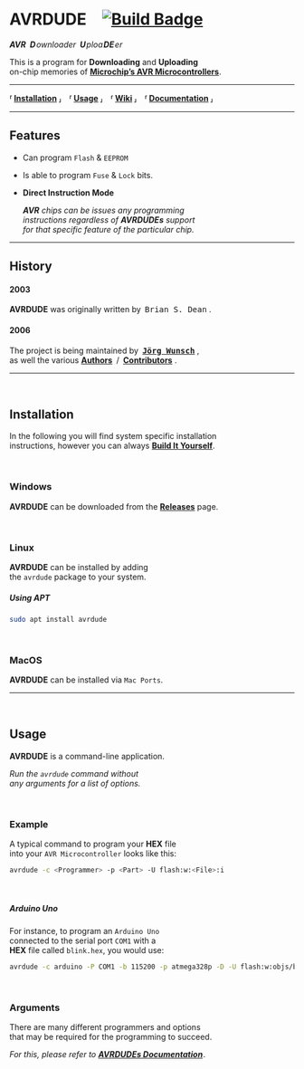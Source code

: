 
# AVRDUDE [![Build Badge]][Build Status]

***AVR*** ***D*** *ownloader* ***U*** *ploa* ***DE*** *er*

This is a program for **Downloading** and **Uploading** <br>
on-chip memories of **[Microchip’s AVR Microcontrollers]**.

---

**⸢ [Installation] ⸥ ⸢ [Usage] ⸥ ⸢ [Wiki] ⸥ ⸢ [Documentation] ⸥**

---

## Features

- Can program `Flash` & `EEPROM`

- Is able to program `Fuse` & `Lock` bits.

- **Direct Instruction Mode**

  ***AVR*** *chips can be issues any programming* <br>
  *instructions regardless of* ***AVRDUDEs*** *support* <br>
  *for that specific feature of the particular chip.*

---

## History

#### 2003

**AVRDUDE** was originally written by <kbd>Brian S. Dean</kbd> .

#### 2006

The project is being maintained by <kbd>**[Jörg Wunsch]**</kbd> , <br>
as well the various **[Authors]** / **[Contributors]** .

---

<br>

## Installation

In the following you will find system specific installation <br>
instructions, however you can always **[Build It Yourself]**.

<br>

### Windows

**AVRDUDE** can be downloaded from the **[Releases]** page.

<br>

### Linux

**AVRDUDE** can be installed by adding <br>
the `avrdude` package to your system.

##### Using APT

```sh
sudo apt install avrdude
```

<br>

### MacOS

**AVRDUDE** can be installed via `Mac Ports`.

---

<br>

## Usage

**AVRDUDE** is a command-line application.

*Run the `avrdude` command without* <br>
*any arguments for a list of options.*

<br>

### Example

A typical command to program your **HEX** file <br>
into your `AVR Microcontroller` looks like this:

```sh
avrdude -c <Programmer> -p <Part> -U flash:w:<File>:i
```

<br>

##### Arduino Uno

For instance, to program an `Arduino Uno` <br>
connected to the serial port `COM1` with a <br>
**HEX** file called `blink.hex`, you would use:

```sh
avrdude -c arduino -P COM1 -b 115200 -p atmega328p -D -U flash:w:objs/blink.hex:i
```

<br>

### Arguments

There are many different programmers and options <br>
that may be required for the programming to succeed.

*For this, please refer to* ***[AVRDUDEs Documentation][Documentation]*** *.*


<!----------------------------------------------------------------------------->

[Installation]: #Installation
[Usage]: #Usage
[Wiki]: https://github.com/avrdudes/avrdude/wiki
[Documentation]: http://download.savannah.gnu.org/releases/avrdude/avrdude-doc-6.4.pdf


[Authors]: AUTHORS
[Contributors]: https://github.com/avrdudes/avrdude/graphs/contributors
[Jörg Wunsch]: https://github.com/dl8dtl

[Releases]: http://download.savannah.gnu.org/releases/avrdude/
[Build It Yourself]: https://github.com/avrdudes/avrdude/wiki


[Microchip’s AVR Microcontrollers]: https://en.wikipedia.org/wiki/AVR_microcontrollers

[Build Badge]: https://github.com/avrdudes/avrdude/actions/workflows/build.yml/badge.svg

[Build Status]: https://github.com/avrdudes/avrdude/actions/workflows/build.yml
